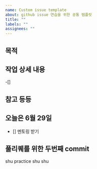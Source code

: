 ```yaml
---
name: Custom issue template
about: github issue 연습을 위한 공통 템플릿
title: ""
labels: ""
assignees: ""
---
```


## 목적

>

## 작업 상세 내용

-[]

## 참고 등등

## 오늘은 6월 29일

-   [] 멘토링 받기

## 풀리퀘를 위한 두번째 commit

shu practice shu shu
